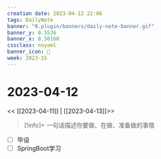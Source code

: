 ```yaml
---
creation date: 2023-04-12 22:06
tags: DailyNote
banner: "0.plugin/banners/daily-note-banner.gif"
banner_y: 0.5536
banner_x: 0.50168
cssclass: noyaml
banner_icon: 💌
week: 2023-15
---
```


# 2023-04-12

<< [[2023-04-11]] | [[2023-04-13]]>>


> [!info]+ 一句话描述你要做、在做、准备做的事情
> 



- [ ] 毕设
- [ ] SpringBoot学习
